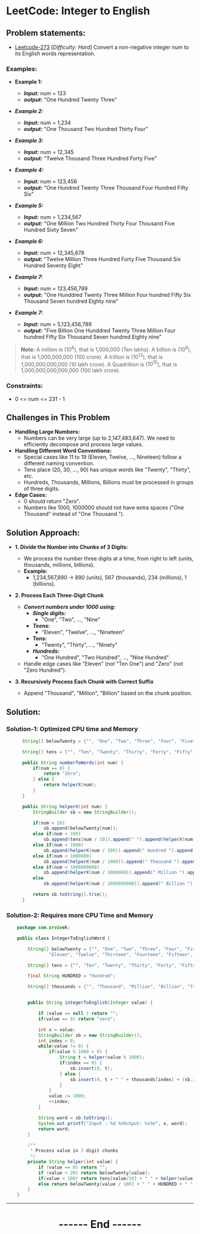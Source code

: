 # LeetCode: Integer to English
## Problem statements:
- [Leetcode-273](https://leetcode.com/problems/integer-to-english-words/description/) [*Difficulty: Hard*]
Convert a non-negative integer num to its English words representation.

 
### Examples:
  - **Example 1:**

    - ***Input:*** num = 123
    - ***output:*** "One Hundred Twenty Three"
  
  - ***Example 2:***
    - ***Input:*** num = 1,234
    - ***output:*** "One Thousand Two Hundred Thirty Four"

  - ***Example 3:***
    - ***Input:*** num = 12,345
    - ***output:*** "Twelve Thousand Three Hundred Forty Five"

  - ***Example 4:***
    - ***Input:*** num = 123,456
    - ***output:*** "One Hundred Twenty Three Thousand Four Hundred Fifty Six"
 
  - ***Example 5:***
    - ***Input:*** num = 1,234,567
    - ***output:*** "One Million Two Hundred Thirty Four Thousand Five Hundred Sixty Seven"
  
  - ***Example 6:***
     - ***Input:*** num = 12,345,678
    - ***output:*** "Twelve Million Three Hundred Forty Five Thousand Six Hundred Seventy Eight"

  - ***Example 7:***
    - ***Input:*** num = 123,456,789
    - ***output:*** "One Hunddred Twenty Three Million Four hundred Fifty Six Thousand Seven hundred Eighty nine"

  - ***Example 7:***
    - ***Input:*** num = 5,123,456,789
    - ***output:*** "Five Billion One Hunddred Twenty Three Million Four hundred Fifty Six Thousand Seven hundred Eighty nine"


> **Note:**
> A million is ($10^6$), that is 1,000,000 (Ten lakhs).
> A billion is ($10^9$), that is 1,000,000,000 (100 crore).
> A trillion is ($10^12$), that is 1,000,000,000,000 (10 lakh crore).
> A Quadrillion is ($10^15$), that is 1,000,000,000,000,000 (100 lakh crore).

### Constraints:
  - 0 <= num <= 231 - 1


## Challenges in This Problem
  - **Handling Large Numbers:**
    - Numbers can be very large (up to 2,147,483,647). We need to efficiently decompose and process large values.
  - **Handling Different Word Conventions:**
    - Special cases like 11 to 19 (Eleven, Twelve, ..., Nineteen) follow a different naming convention.
    - Tens place (20, 30, ..., 90) has unique words like "Twenty", "Thirty", etc.
    - Hundreds, Thousands, Millions, Billions must be processed in groups of three digits.
  - **Edge Cases:**
    - 0 should return "Zero".
    - Numbers like 1000, 1000000 should not have extra spaces ("One Thousand" instead of "One Thousand ").
  

## Solution Approach:
  - **1. Divide the Number into Chunks of 3 Digits:**
    - We process the number three digits at a time, from right to left (units, thousands, millions, billions).
    - **Example:** 
      - 1,234,567,890 → 890 (units), 567 (thousands), 234 (millions), 1 (billions).

  - **2. Process Each Three-Digit Chunk**
    - ***Convert numbers under 1000 using:***
      - ***Single digits:*** 
        - "One", "Two", ..., "Nine"
      - ***Teens:*** 
        - "Eleven", "Twelve", ..., "Nineteen"
      - **Tens:** 
        - "Twenty", "Thirty", ..., "Ninety"
      - ***Hundreds:*** 
        - "One Hundred", "Two Hundred", ..., "Nine Hundred"
    - Handle edge cases like "Eleven" (not "Ten One") and "Zero" (not "Zero Hundred").
  - **3. Recursively Process Each Chunk with Correct Suffix**
    - Append "Thousand", "Million", "Billion" based on the chunk position.



## Solution: 
### Solution-1: Optimized CPU time and Memory
  ```java
        String[] belowTwenty = {"", "One", "Two", "Three", "Four", "Five", "Six", "Seven", "Eight", "Nine", "Ten", "Eleven", "Twelve", "Thirteen", "Fourteen", "Fifteen", "Sixteen", "Seventeen", "Eighteen", "Nineteen"};

        String[] tens = {"", "Ten", "Twenty", "Thirty", "Forty", "Fifty", "Sixty", "Seventy", "Eighty", "Ninety"};

        public String numberToWords(int num) {   
            if(num == 0) {
                return "Zero";
            } else {
                return helperX(num);
            }
        }

        public String helperX(int num) {
            StringBuilder sb = new StringBuilder();

            if(num < 20) 
                sb.append(belowTwenty[num]); 
            else if(num < 100)
                sb.append(tens[num / 10]).append(" ").append(helperX(num % 10));
            else if(num < 1000)  
                sb.append(helperX(num / 100)).append(" Hundred ").append(helperX(num % 100));
            else if(num < 1000000) 
                sb.append(helperX(num / 1000)).append(" Thousand ").append(helperX(num % 1000));
            else if(num < 1000000000) 
                sb.append(helperX(num / 1000000)).append(" Million ").append(helperX(num % 1000000));
            else 
                sb.append(helperX(num / 1000000000)).append(" Billion ").append(helperX(num % 1000000000));

            return sb.toString().trim();
        }
  ```

### Solution-2: Requires more CPU Time and Memory
  ```java 
      package com.srvivek;

      public class IntegerToEnglishWord {

          String[] belowTwenty = {"", "One", "Two", "Three", "Four", "Five", "Six", "Seven", "Eight", "Nine", "Ten",
                  "Eleven", "Twelve", "Thirteen", "Fourteen", "Fifteen", "Sixteen", "Seventeen", "Eighteen", "Nineteen"};

          String[] tens = {"", "Ten", "Twenty", "Thirty", "Forty", "Fifty", "Sixty", "Seventy", "Eighty", "Ninety"};

          final String HUNDRED = "Hundred";

          String[] thousands = {"", "Thousand", "Million", "Billion", "Trillion"};


          public String integerToEnglish(Integer value) {

              if (value == null ) return "";
              if(value == 0) return "zero";

              int x = value;
              StringBuilder sb = new StringBuilder();
              int index = 0;
              while(value != 0) {
                  if(value % 1000 > 0) {
                      String t = helper(value % 1000);
                      if(index == 0) {
                          sb.insert(0, t);
                      } else {
                          sb.insert(0, t + " " + thousands[index] + (sb.isEmpty() ? "" : " "));
                      }
                  }
                  value /= 1000;
                  ++index;
              }

              String word = sb.toString();
              System.out.printf("Input : %d %nOutput: %s%n", x, word);
              return word;
          }

          /**
           * Process value in 3 digit chunks
           */
          private String helper(int value) {
              if (value == 0) return "";
              if (value < 20) return belowTwenty[value];
              if(value < 100) return tens[value/10] + " " + helper(value % 10);
              else return belowTwenty[value / 100] + " " + HUNDRED + " " + helper(value % 100);
          }
      }
  ```

---
<center>
<h1> ------ End ------ </h1>
</center>

<!-- HTML styling -->
<style>
  table, th, td {
    border: 1px solid black;
    border-collapse: collapse;
  }
  heading {
    color: blue;
    font-size: 20px;
  }
</style>